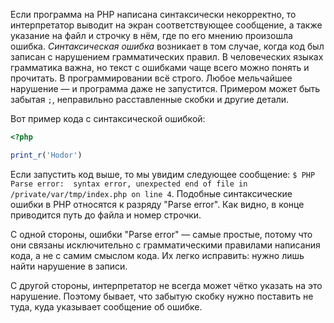 
Если программа на PHP написана синтаксически некорректно, то интерпретатор выводит на экран соответствующее сообщение, а также указание на файл и строчку в нём, где по его мнению произошла ошибка. _Синтаксическая ошибка_ возникает в том случае, когда код был записан с нарушением грамматических правил. В человеческих языках грамматика важна, но текст с ошибками чаще всего можно понять и прочитать. В программировании всё строго. Любое мельчайшее нарушение — и программа даже не запустится. Примером может быть забытая `;`, неправильно расставленные скобки и другие детали.

Вот пример кода с синтаксической ошибкой:

```php
<?php

print_r('Hodor')
```

Если запустить код выше, то мы увидим следующее сообщение: `$ PHP Parse error:  syntax error, unexpected end of file in /private/var/tmp/index.php on line 4`. Подобные синтаксические ошибки в PHP относятся к разряду "Parse error". Как видно, в конце приводится путь до файла и номер строчки.

С одной стороны, ошибки "Parse error" — самые простые, потому что они связаны исключительно с грамматическими правилами написания кода, а не с самим смыслом кода. Их легко исправить: нужно лишь найти нарушение в записи.

С другой стороны, интерпретатор не всегда может чётко указать на это нарушение. Поэтому бывает, что забытую скобку нужно поставить не туда, куда указывает сообщение об ошибке.
